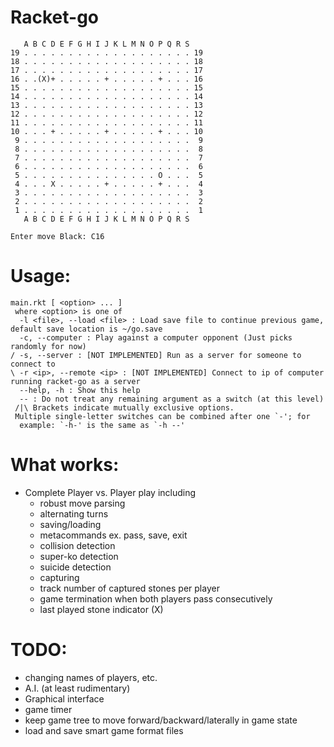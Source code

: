# Racket-go

```
   A B C D E F G H I J K L M N O P Q R S
19 . . . . . . . . . . . . . . . . . . . 19
18 . . . . . . . . . . . . . . . . . . . 18
17 . . . . . . . . . . . . . . . . . . . 17
16 . .(X)+ . . . . . + . . . . . + . . . 16
15 . . . . . . . . . . . . . . . . . . . 15
14 . . . . . . . . . . . . . . . . . . . 14
13 . . . . . . . . . . . . . . . . . . . 13
12 . . . . . . . . . . . . . . . . . . . 12
11 . . . . . . . . . . . . . . . . . . . 11
10 . . . + . . . . . + . . . . . + . . . 10
 9 . . . . . . . . . . . . . . . . . . .  9
 8 . . . . . . . . . . . . . . . . . . .  8
 7 . . . . . . . . . . . . . . . . . . .  7
 6 . . . . . . . . . . . . . . . . . . .  6
 5 . . . . . . . . . . . . . . . O . . .  5
 4 . . . X . . . . . + . . . . . + . . .  4
 3 . . . . . . . . . . . . . . . . . . .  3
 2 . . . . . . . . . . . . . . . . . . .  2
 1 . . . . . . . . . . . . . . . . . . .  1
   A B C D E F G H I J K L M N O P Q R S

Enter move Black: C16
```

# Usage:

```
main.rkt [ <option> ... ]
 where <option> is one of
  -l <file>, --load <file> : Load save file to continue previous game, default save location is ~/go.save
  -c, --computer : Play against a computer opponent (Just picks randomly for now)
/ -s, --server : [NOT IMPLEMENTED] Run as a server for someone to connect to
\ -r <ip>, --remote <ip> : [NOT IMPLEMENTED] Connect to ip of computer running racket-go as a server
  --help, -h : Show this help
  -- : Do not treat any remaining argument as a switch (at this level)
 /|\ Brackets indicate mutually exclusive options.
 Multiple single-letter switches can be combined after one `-'; for
  example: `-h-' is the same as `-h --'
```

# What works:
  - Complete Player vs. Player play including
    - robust move parsing
    - alternating turns
    - saving/loading
    - metacommands ex. pass, save, exit
    - collision detection
    - super-ko detection
    - suicide detection
    - capturing
    - track number of captured stones per player
    - game termination when both players pass consecutively
	- last played stone indicator (X)

# TODO:
  - changing names of players, etc.
  - A.I. (at least rudimentary)
  - Graphical interface
  - game timer
  - keep game tree to move forward/backward/laterally in game state
  - load and save smart game format files
